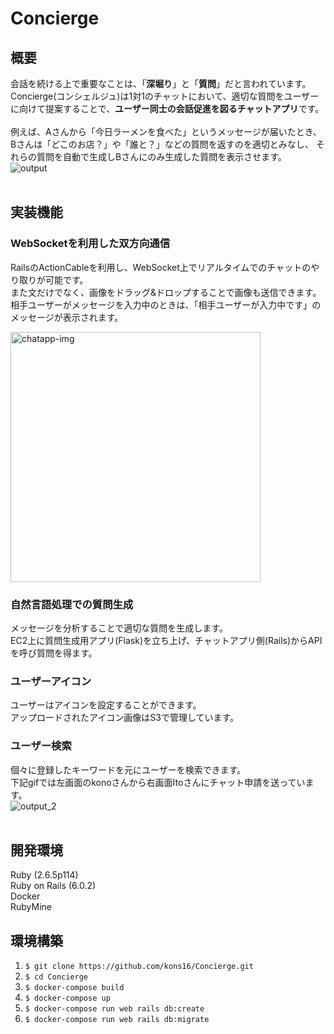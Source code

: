 # Concierge

## 概要

会話を続ける上で重要なことは、「**深堀り**」と「**質問**」だと言われています。  
Concierge(コンシェルジュ)は1対1のチャットにおいて、適切な質問をユーザーに向けて提案することで、**ユーザー同士の会話促進を図るチャットアプリ**です。  
<br />
例えば、Aさんから「今日ラーメンを食べた」というメッセージが届いたとき、Bさんは「どこのお店？」や「誰と？」などの質問を返すのを適切とみなし、
それらの質問を自動で生成しBさんにのみ生成した質問を表示させます。  
![output](https://user-images.githubusercontent.com/31591102/67262923-64f35b80-f4e1-11e9-8b63-eec4e0ac58a1.gif)<br /> 
<br />

## 実装機能

### WebSocketを利用した双方向通信

RailsのActionCableを利用し、WebSocket上でリアルタイムでのチャットのやり取りが可能です。  
また文だけでなく、画像をドラッグ&ドロップすることで画像も送信できます。  
相手ユーザーがメッセージを入力中のときは、「相手ユーザーが入力中です」のメッセージが表示されます。

<img width="400" alt="chatapp-img" src="https://user-images.githubusercontent.com/31591102/73068353-58224180-3eee-11ea-8e51-66947c9edadc.png">


### 自然言語処理での質問生成

メッセージを分析することで適切な質問を生成します。  
EC2上に質問生成用アプリ(Flask)を立ち上げ、チャットアプリ側(Rails)からAPIを呼び質問を得ます。

### ユーザーアイコン

ユーザーはアイコンを設定することができます。  
アップロードされたアイコン画像はS3で管理しています。

### ユーザー検索

個々に登録したキーワードを元にユーザーを検索できます。  
下記gifでは左画面のkonoさんから右画面Itoさんにチャット申請を送っています。  
![output_2](https://user-images.githubusercontent.com/31591102/67465999-4330da80-f681-11e9-9e5d-61f122323d3d.gif)<br /> 
<br />
  
## 開発環境

Ruby (2.6.5p114)  
Ruby on Rails (6.0.2)  
Docker  
RubyMine  

## 環境構築

1. `$ git clone https://github.com/kons16/Concierge.git`
1. `$ cd Concierge`
1. `$ docker-compose build`
1. `$ docker-compose up`
1. `$ docker-compose run web rails db:create`
1. `$ docker-compose run web rails db:migrate`

